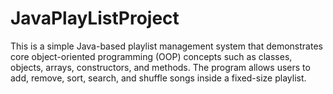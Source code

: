 # JavaPlayListProject
This is a simple Java-based playlist management system that demonstrates core object-oriented programming (OOP) concepts such as classes, objects, arrays, constructors, and methods. The program allows users to add, remove, sort, search, and shuffle songs inside a fixed-size playlist. 
